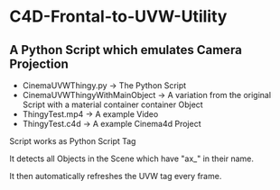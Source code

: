# C4D-Frontal-to-UVW-Utility
## A Python Script which emulates Camera Projection

- CinemaUVWThingy.py -> The Python Script
- CinemaUVWThingyWithMainObject -> A variation from the original Script with a material container container Object
- ThingyTest.mp4 -> A example Video
- ThingyTest.c4d -> A example Cinema4d Project


Script works as Python Script Tag

It detects all Objects in the Scene which have "ax_" in their name.

It then automatically refreshes the UVW tag every frame.
